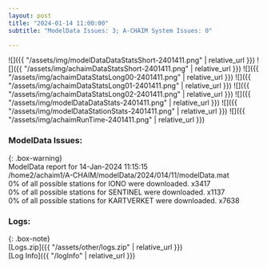 ```yaml
---
layout: post
title: "2024-01-14 11:00:00"
subtitle: "ModelData Issues: 3; A-CHAIM System Issues: 0"

---
```


![]({{ "/assets/img/modelDataDataStatsShort-2401411.png" | relative_url }})
![]({{ "/assets/img/achaimDataStatsShort-2401411.png" | relative_url }})
![]({{ "/assets/img/achaimDataStatsLong00-2401411.png" | relative_url }})
![]({{ "/assets/img/achaimDataStatsLong01-2401411.png" | relative_url }})
![]({{ "/assets/img/achaimDataStatsLong02-2401411.png" | relative_url }})
![]({{ "/assets/img/modelDataDataStats-2401411.png" | relative_url }})
![]({{ "/assets/img/modelDataStationStats-2401411.png" | relative_url }})
![]({{ "/assets/img/achaimRunTime-2401411.png" | relative_url }})


### ModelData Issues:  
  
{: .box-warning}  
 ModelData report for 14-Jan-2024 11:15:15   
 /home2/achaim1/A-CHAIM/modelData/2024/014/11/modelData.mat   
 0% of all possible stations for IONO were downloaded. x3417   
 0% of all possible stations for SENTINEL were downloaded. x1137   
 0% of all possible stations for KARTVERKET were downloaded. x7638   
  


### Logs:  
  
{: .box-note}  
[Logs.zip]({{ "/assets/other/logs.zip" | relative_url }})  
[Log Info]({{ "/logInfo" | relative_url }})  
